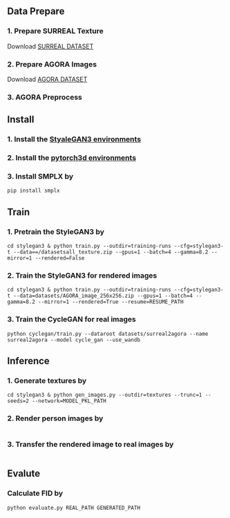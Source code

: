 ## Data Prepare
### 1. Prepare SURREAL Texture
Download [SURREAL DATASET](https://www.di.ens.fr/willow/research/surreal/data/)

### 2. Prepare AGORA Images
Download [AGORA DATASET](https://agora.is.tue.mpg.de/index.html)

### 3. AGORA Preprocess





## Install
### 1. Install the [StyaleGAN3 environments](https://github.com/NVlabs/stylegan3)

### 2. Install the [pytorch3d environments](https://github.com/facebookresearch/pytorch3d/blob/main/INSTALL.md)

### 3. Install SMPLX by
```
pip install smplx 
```

## Train

### 1. Pretrain the StyleGAN3 by
```
cd stylegan3 & python train.py --outdir=training-runs --cfg=stylegan3-t --data==/datasetsall_texture.zip --gpus=1 --batch=4 --gamma=8.2 --mirror=1 --rendered=False 
```

### 2. Train the StyleGAN3 for rendered images 
```
cd stylegan3 & python train.py --outdir=training-runs --cfg=stylegan3-t --data=datasets/AGORA_image_256x256.zip --gpus=1 --batch=4 --gamma=8.2 --mirror=1 --rendered=True --resume=RESUME_PATH
```

### 3. Train the CycleGAN for real images
```
python cyclegan/train.py --dataroot datasets/surreal2agora --name surreal2agora --model cycle_gan --use_wandb
```

## Inference
### 1. Generate textures by
```
cd stylegan3 & python gen_images.py --outdir=textures --trunc=1 --seeds=2 --network=MODEL_PKL_PATH
```

### 2. Render person images by
```

```

### 3. Transfer the rendered image to real images by
```
```

## Evalute 
### Calculate FID by
```
python evaluate.py REAL_PATH GENERATED_PATH
```
